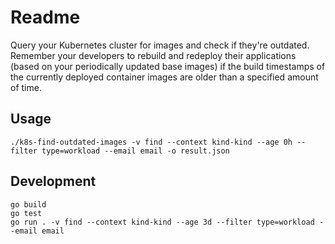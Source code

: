 # Readme

Query your Kubernetes cluster for images and check if they're outdated. Remember your developers to rebuild and redeploy their applications (based on your periodically updated base images) if the build timestamps of the currently deployed container images are older than a specified amount of time.

## Usage

    ./k8s-find-outdated-images -v find --context kind-kind --age 0h --filter type=workload --email email -o result.json

## Development

    go build
    go test
    go run . -v find --context kind-kind --age 3d --filter type=workload --email email